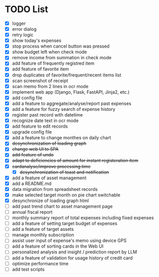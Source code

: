 # TODO List

- [x] logger
- [x] error dialog
- [x] retry logic
- [x] show today's expenses
- [x] stop process when cancel button was pressed
- [x] show budget left when check mode
- [x] remove income from summation in check mode
- [x] add feature of frequently registred item
- [x] add feature of favorite item
- [x] drop duplicates of favorite/frequent/recent items list
- [x] scan screenshot of receipt
- [x] scan memo from 2 lines in ocr mode
- [x] implement web app (Django, Flask, FastAPI, Jinja2, etc.)
- [x] add config file
- [x] add a feature to aggregate/analyse/report past expenses
- [x] add a feature for fuzzy search of expense history
- [x] register past record with datetime
- [x] recognize date text in ocr mode
- [x] add feature to edit records
- [x] upgrade config file
- [x] add a feature to change monthes on daily chart
- [x] ~~desynchronization of loading graph~~
- [x] ~~change web UI to SPA~~
- [x] ~~add feature of undo~~
- [x] ~~adapt to deficiencies of amount for instant registeration item~~
- [x] ~~cardanalyse/improve processing time~~
  - [x] ~~desynchronization of toast and notification~~
- [x] add a feature of asset management
- [x] add a README.md
- [x] data migration from spreadsheet records
- [x] make selected target month on pie chart switchable
- [x] desynchronize of loading graph html
- [ ] add past trend chart to asset management page
- [ ] annual fiscal report
- [ ] monthly summary report of total expenses including fixed expenses
- [ ] add a feature of setting target budget of expenses
- [ ] add a feature of target assets
- [ ] manage monthly subscription
- [ ] assist user input of expense's memo using device GPS
- [ ] add a feature of sorting cards in the Web UI
- [ ] personalized analysis and insight / prediction report by LLM
- [ ] add a feature of validation for usage history of credit card
- [ ] optimize performance time
- [ ] add test scripts
